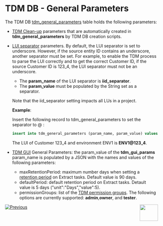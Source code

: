 # TDM DB - General Parameters

The TDM DB  [tdm_general_parameters](/articles/TDM/tdm_architecture/02_tdm_database.md#tdm_general_parameters) table holds the following parameters:

- [TDM Clean-up](/articles/TDM/tdm_architecture/06_tdmdb_cleanup_process.md) parameters that are automatically created in **tdm_general_parameters** by TDM DB creation scripts.

- [LUI separator](/articles/TDM/tdm_implementation/01_tdm_set_instance_per_env_and_version.md#tdm-separator) parameters. By default, the LUI separator is set to underscore. However, if the source entity ID contains an underscore, another separator must be set. For example, to enable the TDM process to parse the LUI correctly and to get the correct Customer ID, if the source Customer ID is 123_4, the LUI separator must not be an underscore.
  - The **param_name** of the LUI separator is **iid_separator**.  
  - The **param_value** must be populated by the String set as a separator.  

  Note that the iid_separator setting impacts all LUs in a project.

  **Example**:

  Insert the following record to tdm_general_parameters to set the separator to @ : 

  ```sql
  insert into tdm_general_parameters (param_name, param_value) values ('iid_separator', '@');
  ```
  
  The LUI of Customer 123_4 and environment ENV1 is **ENV1@123_4**.

- [TDM GUI](/articles/TDM/tdm_gui/01_tdm_gui_overview.md) General Parameters: the param_value of the **tdm_gui_params** param_name is populated by a JSON with the names and values of the following parameters:
  - maxRetentionPeriod: maximum number days when setting a [retention period](/articles/TDM/tdm_gui/16_extract_task.md#retention-period) on Extract tasks. Default value is 90 days.
  - defaultPeriod: default retention period on Extract tasks. Detault value is 5 days ("unit":"Days","value":5).
  - permissionGroups: list of the [TDM permission groups](/articles/TDM/tdm_gui/02a_permission_group_mapping_window.md). The following options are currently supported: **admin**,**owner**, and **tester**.   

[![Previous](/articles/images/Previous.png)](01_tdm_installation.md)[<img align="right" width="60" height="54" src="/articles/images/Next.png">](03_tdm_fabric_credentials.md)

